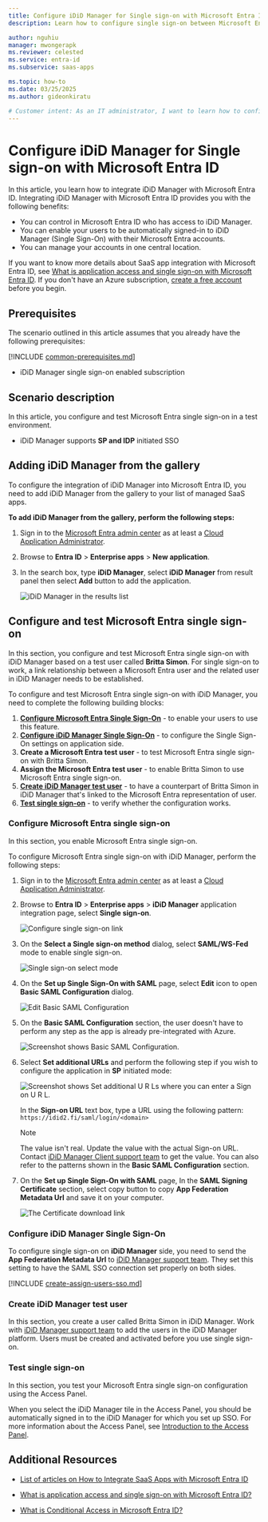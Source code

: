 ```yaml
---
title: Configure iDiD Manager for Single sign-on with Microsoft Entra ID
description: Learn how to configure single sign-on between Microsoft Entra ID and iDiD Manager.

author: nguhiu
manager: mwongerapk
ms.reviewer: celested
ms.service: entra-id
ms.subservice: saas-apps

ms.topic: how-to
ms.date: 03/25/2025
ms.author: gideonkiratu

# Customer intent: As an IT administrator, I want to learn how to configure single sign-on between Microsoft Entra ID and iDiD Manager so that I can control who has access to iDiD Manager, enable automatic sign-in with Microsoft Entra accounts, and manage my accounts in one central location.
---
```

# Configure iDiD Manager for Single sign-on with Microsoft Entra ID

In this article,  you learn how to integrate iDiD Manager with Microsoft Entra ID.
Integrating iDiD Manager with Microsoft Entra ID provides you with the following benefits:

* You can control in Microsoft Entra ID who has access to iDiD Manager.
* You can enable your users to be automatically signed-in to iDiD Manager (Single Sign-On) with their Microsoft Entra accounts.
* You can manage your accounts in one central location.

If you want to know more details about SaaS app integration with Microsoft Entra ID, see [What is application access and single sign-on with Microsoft Entra ID](~/identity/enterprise-apps/what-is-single-sign-on.md).
If you don't have an Azure subscription, [create a free account](https://azure.microsoft.com/free/) before you begin.

## Prerequisites

The scenario outlined in this article assumes that you already have the following prerequisites:

[!INCLUDE [common-prerequisites.md](~/identity/saas-apps/includes/common-prerequisites.md)]
* iDiD Manager single sign-on enabled subscription

## Scenario description

In this article,  you configure and test Microsoft Entra single sign-on in a test environment.

* iDiD Manager supports **SP and IDP** initiated SSO

## Adding iDiD Manager from the gallery

To configure the integration of iDiD Manager into Microsoft Entra ID, you need to add iDiD Manager from the gallery to your list of managed SaaS apps.

**To add iDiD Manager from the gallery, perform the following steps:**

1. Sign in to the [Microsoft Entra admin center](https://entra.microsoft.com) as at least a [Cloud Application Administrator](~/identity/role-based-access-control/permissions-reference.md#cloud-application-administrator).
1. Browse to **Entra ID** > **Enterprise apps** > **New application**.
1. In the search box, type **iDiD Manager**, select **iDiD Manager** from result panel then select **Add** button to add the application.

	 ![iDiD Manager in the results list](common/search-new-app.png)

<a name='configure-and-test-azure-ad-single-sign-on'></a>

## Configure and test Microsoft Entra single sign-on

In this section, you configure and test Microsoft Entra single sign-on with iDiD Manager based on a test user called **Britta Simon**.
For single sign-on to work, a link relationship between a Microsoft Entra user and the related user in iDiD Manager needs to be established.

To configure and test Microsoft Entra single sign-on with iDiD Manager, you need to complete the following building blocks:

1. **[Configure Microsoft Entra Single Sign-On](#configure-azure-ad-single-sign-on)** - to enable your users to use this feature.
2. **[Configure iDiD Manager Single Sign-On](#configure-idid-manager-single-sign-on)** - to configure the Single Sign-On settings on application side.
3. **Create a Microsoft Entra test user** - to test Microsoft Entra single sign-on with Britta Simon.
4. **Assign the Microsoft Entra test user** - to enable Britta Simon to use Microsoft Entra single sign-on.
5. **[Create iDiD Manager test user](#create-idid-manager-test-user)** - to have a counterpart of Britta Simon in iDiD Manager that's linked to the Microsoft Entra representation of user.
6. **[Test single sign-on](#test-single-sign-on)** - to verify whether the configuration works.

<a name='configure-azure-ad-single-sign-on'></a>

### Configure Microsoft Entra single sign-on

In this section, you enable Microsoft Entra single sign-on.

To configure Microsoft Entra single sign-on with iDiD Manager, perform the following steps:

1. Sign in to the [Microsoft Entra admin center](https://entra.microsoft.com) as at least a [Cloud Application Administrator](~/identity/role-based-access-control/permissions-reference.md#cloud-application-administrator).
1. Browse to **Entra ID** > **Enterprise apps** > **iDiD Manager** application integration page, select **Single sign-on**.

    ![Configure single sign-on link](common/select-sso.png)

1. On the **Select a Single sign-on method** dialog, select **SAML/WS-Fed** mode to enable single sign-on.

    ![Single sign-on select mode](common/select-saml-option.png)

1. On the **Set up Single Sign-On with SAML** page, select **Edit** icon to open **Basic SAML Configuration** dialog.

	![Edit Basic SAML Configuration](common/edit-urls.png)

1. On the **Basic SAML Configuration** section, the user doesn't have to perform any step as the app is already pre-integrated with Azure.

    ![Screenshot shows Basic SAML Configuration.](common/preintegrated.png)

5. Select **Set additional URLs** and perform the following step if you wish to configure the application in **SP** initiated mode:

    ![Screenshot shows Set additional U R Ls where you can enter a Sign on U R L.](common/metadata-upload-additional-signon.png)

    In the **Sign-on URL** text box, type a URL using the following pattern:
    `https://idid2.fi/saml/login/<domain>`

    > [!NOTE]
	> The value isn't real. Update the value with the actual Sign-on URL. Contact [iDiD Manager Client support team](mailto:support@idid.fi) to get the value. You can also refer to the patterns shown in the **Basic SAML Configuration** section.

6. On the **Set up Single Sign-On with SAML** page, In the **SAML Signing Certificate** section, select copy button to copy **App Federation Metadata Url** and save it on your computer.

	![The Certificate download link](common/copy-metadataurl.png)

### Configure iDiD Manager Single Sign-On

To configure single sign-on on **iDiD Manager** side, you need to send the **App Federation Metadata Url** to [iDiD Manager support team](mailto:support@idid.fi). They set this setting to have the SAML SSO connection set properly on both sides.

<a name='create-an-azure-ad-test-user'></a>

[!INCLUDE [create-assign-users-sso.md](~/identity/saas-apps/includes/create-assign-users-sso.md)]

### Create iDiD Manager test user

In this section, you create a user called Britta Simon in iDiD Manager. Work with [iDiD Manager support team](mailto:support@idid.fi) to add the users in the iDiD Manager platform. Users must be created and activated before you use single sign-on.

### Test single sign-on 

In this section, you test your Microsoft Entra single sign-on configuration using the Access Panel.

When you select the iDiD Manager tile in the Access Panel, you should be automatically signed in to the iDiD Manager for which you set up SSO. For more information about the Access Panel, see [Introduction to the Access Panel](https://support.microsoft.com/account-billing/sign-in-and-start-apps-from-the-my-apps-portal-2f3b1bae-0e5a-4a86-a33e-876fbd2a4510).

## Additional Resources

- [List of articles on How to Integrate SaaS Apps with Microsoft Entra ID](./tutorial-list.md)

- [What is application access and single sign-on with Microsoft Entra ID?](~/identity/enterprise-apps/what-is-single-sign-on.md)

- [What is Conditional Access in Microsoft Entra ID?](~/identity/conditional-access/overview.md)
